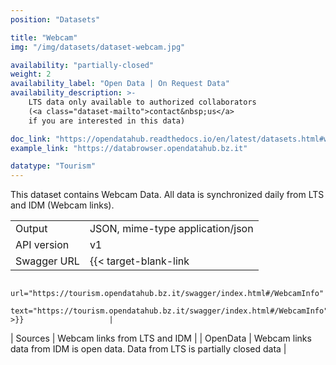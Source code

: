 ```yaml
---
position: "Datasets"

title: "Webcam"
img: "/img/datasets/dataset-webcam.jpg"

availability: "partially-closed"
weight: 2
availability_label: "Open Data | On Request Data"
availability_description: >-
    LTS data only available to authorized collaborators
    (<a class="dataset-mailto">contact&nbsp;us</a>
    if you are interested in this data)

doc_link: "https://opendatahub.readthedocs.io/en/latest/datasets.html#webcam-dataset"
example_link: "https://databrowser.opendatahub.bz.it"

datatype: "Tourism"
---
```


This dataset contains Webcam Data. All data is synchronized daily from LTS and IDM (Webcam links).

|             |                                                                                    |
| :---------- | ---------------------------------------------------------------------------------- |
| Output      | JSON, mime-type application/json                                                   |
| API version | v1                                                                                 |
| Swagger URL | {{< target-blank-link
                        url="https://tourism.opendatahub.bz.it/swagger/index.html#/WebcamInfo"
                        text="https://tourism.opendatahub.bz.it/swagger/index.html#/WebcamInfo" >}}                   |
| Sources     | Webcam links from LTS and IDM                                                      |
| OpenData    | Webcam links data from IDM is open data. Data from LTS is partially closed data |
